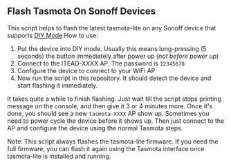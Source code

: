 ## Flash Tasmota On Sonoff Devices
This script helps to flash the latest tasmota-lite on any Sonoff device that supports [DIY Mode](http://developers.sonoff.tech/sonoff-diy-mode-api-protocol.html)
How to use:
1. Put the device into DIY mode. Usually this means long-pressing (5 seconds) the button immediately after power up (*not before power up*)
2. Connect to the ITEAD-XXXX AP. The password is ```12345678```
3. Configure the device to connect to your WiFi AP
4. Now run the script in this repository. It should detect the device and start flashing it immediately.

It takes quite a while to finish flashing. Just wait till the script stops printing message on the console, and then give it 3 or 4 minutes more. Once it's done, you should see a new ```tasmota-XXXX``` AP show up. Sometimes you need to power cycle the device before it shows up. Then just connect to the AP and configure the device using the normal Tasmota steps.

Note:
This script always flashes the tasmota-lite firmware. If you need the full firmware, you can flash it again using the Tasmota interface once tasmota-lite is installed and running.
